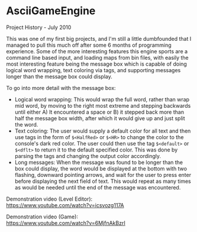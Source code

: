# AsciiGameEngine
Project History - July 2010

This was one of my first big projects, and I'm still a little dumbfounded that I managed to pull this much off after some 6 months of programming experience. Some of the more interesting features this engine sports are a command line based input, and loading maps from bin files, with easily the most interesting feature being the message box which is capable of doing logical word wrapping, text coloring via tags, and supporting messages longer than the message box could display.

To go into more detail with the message box:
* Logical word wrapping: This would wrap the full word, rather than wrap mid word, by moving to the right most extreme and stepping backwards until either A) It encountered a space or B) it stepped back more than half the message box width, after which it would give up and just split the word.
* Text coloring: The user would supply a default color for all text and then use tags in the form of `$<HalfRed>` or `$<HR>` to change the color to the console's dark red color. The user could then use the tag `$<default>` or `$<dflt>` to return it to the default specified color. This was done by parsing the tags and changing the output color accordingly.
* Long messages: When the message was found to be longer than the box could display, the word <Enter> would be displayed at the bottom with two flashing, downward pointing arrows, and wait for the user to press enter before displaying the next field of text. This would repeat as many times as would be needed until the end of the message was encountered.

Demonstration video (Level Editor):<br>
https://www.youtube.com/watch?v=icsvozg117A

Demonstration video (Game):<br>
https://www.youtube.com/watch?v=6MjfnAkBzrI

